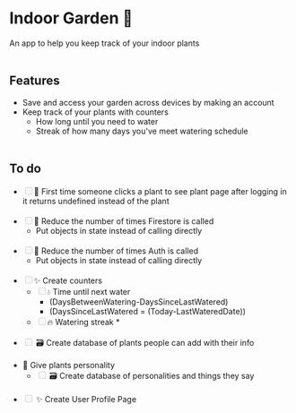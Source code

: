 # **Indoor Garden** 🌱
An app to help you keep track of your indoor plants
<br><br>

## **Features**

* Save and access your garden across devices by making an account
* Keep track of your plants with counters
  * How long until you need to water
  * Streak of how many days you've meet watering schedule
  <br><br>
## **To do**

* <input type="checkbox" disabled>🐛 First time someone clicks a plant to see plant page after logging in it returns undefined instead of the plant
<br/><br/>
* <input type="checkbox" disabled>🚨 Reduce the number of times Firestore is called
  * Put objects in state instead of calling directly
  <br/><br/>
* <input type="checkbox" disabled>🚨 Reduce the number of times Auth is called
  * Put objects in state instead of calling directly
  <br/><br/>
* <input type="checkbox" disabled>✨ Create counters
  * <input type="checkbox" disabled>💧 Time until next water 
    * (DaysBetweenWatering-DaysSinceLastWatered)
    * (DaysSinceLastWatered = (Today-LastWateredDate))
  * <input type="checkbox" disabled>🔥 Watering streak
    * 
<br/><br/>
* <input type="checkbox" disabled> 🗃️ Create database of plants people can add with their info
<br/><br/>
* 🙊 Give plants personality
  * <input type="checkbox" disabled> 🗃️ Create database of personalities and things they say
<br/><br/>
* <input type="checkbox" disabled> ✨ Create User Profile Page
